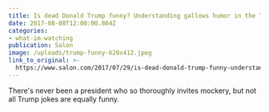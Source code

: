 ```yaml
---
title: Is dead Donald Trump funny? Understanding gallows humor in the Trump era
date: 2017-08-08T12:00:00.864Z
categories: 
- what-im-watching
publication: Salon
image: /uploads/trump-funny-620x412.jpeg
link_to_original: >-
  https://www.salon.com/2017/07/29/is-dead-donald-trump-funny-understanding-gallows-humor-in-the-trump-era/
---
```



There's never been a president who so thoroughly invites mockery, but not all Trump jokes are equally funny.